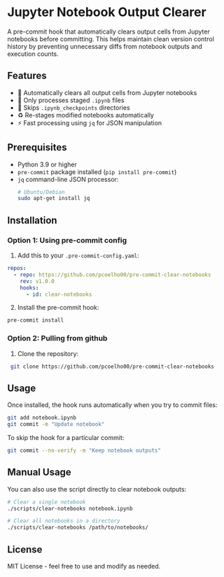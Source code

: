 # Jupyter Notebook Output Clearer

A pre-commit hook that automatically clears output cells from Jupyter notebooks before committing. This helps maintain clean version control history by preventing unnecessary diffs from notebook outputs and execution counts.

## Features

- 🧹 Automatically clears all output cells from Jupyter notebooks
- 🎯 Only processes staged `.ipynb` files
- 🚫 Skips `.ipynb_checkpoints` directories
- ♻️ Re-stages modified notebooks automatically
- ⚡ Fast processing using `jq` for JSON manipulation

## Prerequisites

- Python 3.9 or higher
- `pre-commit` package installed (`pip install pre-commit`)
- `jq` command-line JSON processor:
  ```bash
  # Ubuntu/Debian
  sudo apt-get install jq
  ```

## Installation

### Option 1: Using pre-commit config

1. Add this to your `.pre-commit-config.yaml`:
  ```yaml
  repos:
    - repo: https://github.com/pcoelho00/pre-commit-clear-notebooks
      rev: v1.0.0
      hooks:
        - id: clear-notebooks
  ```

2. Install the pre-commit hook:
  ```bash
  pre-commit install
  ```

### Option 2: Pulling from github

1. Clone the repository:
  ```bash
   git clone https://github.com/pcoelho00/pre-commit-clear-notebooks
  ```

## Usage

Once installed, the hook runs automatically when you try to commit files:

```bash
git add notebook.ipynb
git commit -m "Update notebook"
```

To skip the hook for a particular commit:
```bash
git commit --no-verify -m "Keep notebook outputs"
```

## Manual Usage

You can also use the script directly to clear notebook outputs:

```bash
# Clear a single notebook
./scripts/clear-notebooks notebook.ipynb

# Clear all notebooks in a directory
./scripts/clear-notebooks /path/to/notebooks/
```

## License

MIT License - feel free to use and modify as needed.
